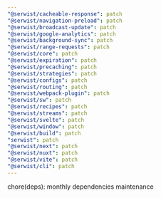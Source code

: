```yaml
---
"@serwist/cacheable-response": patch
"@serwist/navigation-preload": patch
"@serwist/broadcast-update": patch
"@serwist/google-analytics": patch
"@serwist/background-sync": patch
"@serwist/range-requests": patch
"@serwist/core": patch
"@serwist/expiration": patch
"@serwist/precaching": patch
"@serwist/strategies": patch
"@serwist/configs": patch
"@serwist/routing": patch
"@serwist/webpack-plugin": patch
"@serwist/sw": patch
"@serwist/recipes": patch
"@serwist/streams": patch
"@serwist/svelte": patch
"@serwist/window": patch
"@serwist/build": patch
"serwist": patch
"@serwist/next": patch
"@serwist/nuxt": patch
"@serwist/vite": patch
"@serwist/cli": patch
---
```


chore(deps): monthly dependencies maintenance
